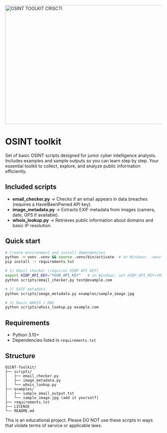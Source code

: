 <img width="933" height="382" alt="OSINT TOOLKIT CRISCTI" src="https://github.com/user-attachments/assets/706e5beb-62e8-4f37-a212-d7d549f290ee" />

# OSINT toolkit

Set of basic OSINT scripts designed for junior cyber intelligence analysts. Includes examples and sample outputs so you can learn step by step. Your essential toolkit to collect, explore, and analyze public information efficiently.

## Included scripts
- **email_checker.py** → Checks if an email appears in data breaches (requires a HaveIBeenPwned API key).
- **image_metadata.py** → Extracts EXIF metadata from images (camera, date, GPS if available). 
- **whois_lookup.py** → Retrieves public information about domains and basic IP resolution.

## Quick start
```bash
# Create environment and install dependencies
python -m venv .venv && source .venv/bin/activate  # on Windows: .venv\Scripts\activate
pip install -r requirements.txt

# 1) Email checker (requires HIBP API KEY)
export HIBP_API_KEY="YOUR_API_KEY"   # on Windows: set HIBP_API_KEY=YOUR_API_KEY
python scripts/email_checker.py test@example.com

# 2) EXIF metadata
python scripts/image_metadata.py examples/sample_image.jpg

# 3) Basic WHOIS / DNS
python scripts/whois_lookup.py example.com
```

## Requirements
- Python 3.10+
- Dependencies listed in `requirements.txt`

## Structure
```
OSINT-Toolkit/
├── scripts/
│   ├── email_checker.py
│   ├── image_metadata.py
│   └── whois_lookup.py
├── examples/
│   ├── sample_email_output.txt
│   └── sample_image.jpg (add it yourself)
├── requirements.txt
├── LICENSE
└── README.md
```

This is an educational project. Please DO NOT use these scripts in ways that violate terms of service or applicable laws.
